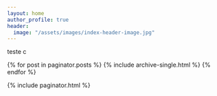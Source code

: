 ```yaml
---
layout: home
author_profile: true
header:
  image: "/assets/images/index-header-image.jpg"
---
```


teste c


{% for post in paginator.posts %}
  {% include archive-single.html %}
{% endfor %}

{% include paginator.html %}
